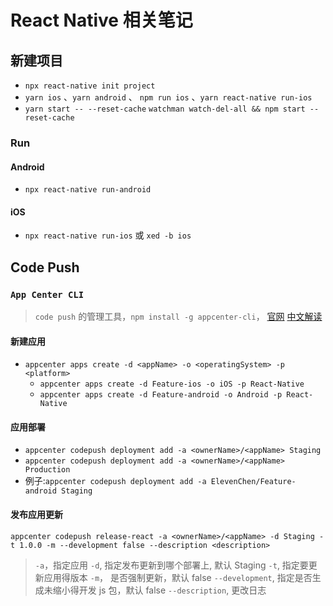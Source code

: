 # React Native 相关笔记

## 新建项目

- `npx react-native init project`
- `yarn ios` 、`yarn android` 、 `npm run ios` 、`yarn react-native run-ios`
- `yarn start -- --reset-cache` `watchman watch-del-all && npm start --reset-cache`

### Run

#### Android

- `npx react-native run-android`

#### iOS

- `npx react-native run-ios` 或 `xed -b ios`

## Code Push

### `App Center CLI`

> `code push` 的管理工具，`npm install -g appcenter-cli`， [官网](https://docs.microsoft.com/en-us/appcenter/distribution/codepush/cli) [中文解读](https://juejin.cn/post/6844904073309716494#%E5%8A%A8%E6%80%81%E9%83%A8%E7%BD%B2%E5%88%86%E9%85%8D)

#### 新建应用

- `appcenter apps create -d <appName> -o <operatingSystem> -p <platform>`
  - `appcenter apps create -d Feature-ios -o iOS -p React-Native`
  - `appcenter apps create -d Feature-android -o Android -p React-Native`

#### 应用部署

- `appcenter codepush deployment add -a <ownerName>/<appName> Staging`
- `appcenter codepush deployment add -a <ownerName>/<appName> Production`
- 例子:`appcenter codepush deployment add -a ElevenChen/Feature-android Staging`

#### 发布应用更新

`appcenter codepush release-react -a <ownerName>/<appName> -d Staging -t 1.0.0 -m --development false --description <description>`

> `-a`，指定应用
> `-d`, 指定发布更新到哪个部署上, 默认 Staging
> `-t`, 指定要更新应用得版本
> `-m`， 是否强制更新，默认 false
> `--development`, 指定是否生成未缩小得开发 js 包，默认 false
> `--description`, 更改日志
